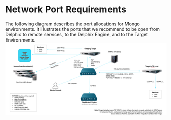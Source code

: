 # Network Port Requirements
The following diagram describes the port allocations for Mongo environments. It illustrates the ports that we recommend to be open from Delphix to remote services, to the Delphix Engine, and to the Target Environments. 
![Screenshot](../image/mongo_networkports.png)
